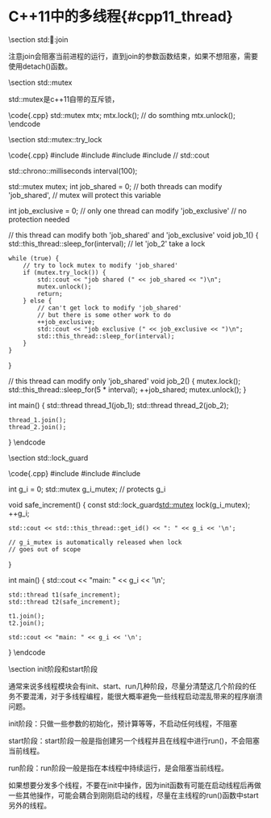 C++11中的多线程{#cpp11_thread}
============================


\section std::thread::join

注意join会阻塞当前进程的运行，直到join的参数函数结束，如果不想阻塞，需要使用detach()函数。


\section std::mutex

std::mutex是c++11自带的互斥锁，

\code{.cpp}
std::mutex mtx;
mtx.lock();
// do somthing
mtx.unlock();
\endcode



\section std::mutex::try_lock

\code{.cpp}
#include <chrono>
#include <mutex>
#include <thread>
#include <iostream> // std::cout
 
std::chrono::milliseconds interval(100);
 
std::mutex mutex;
int job_shared = 0; // both threads can modify 'job_shared',
    // mutex will protect this variable
 
int job_exclusive = 0; // only one thread can modify 'job_exclusive'
    // no protection needed
 
// this thread can modify both 'job_shared' and 'job_exclusive'
void job_1() 
{
    std::this_thread::sleep_for(interval); // let 'job_2' take a lock
 
    while (true) {
        // try to lock mutex to modify 'job_shared'
        if (mutex.try_lock()) {
            std::cout << "job shared (" << job_shared << ")\n";
            mutex.unlock();
            return;
        } else {
            // can't get lock to modify 'job_shared'
            // but there is some other work to do
            ++job_exclusive;
            std::cout << "job exclusive (" << job_exclusive << ")\n";
            std::this_thread::sleep_for(interval);
        }
    }
}
 
// this thread can modify only 'job_shared'
void job_2() 
{
    mutex.lock();
    std::this_thread::sleep_for(5 * interval);
    ++job_shared;
    mutex.unlock();
}
 
int main() 
{
    std::thread thread_1(job_1);
    std::thread thread_2(job_2);
 
    thread_1.join();
    thread_2.join();
}
\endcode


\section std::lock_guard

\code{.cpp}
#include <thread>
#include <mutex>
#include <iostream>
 
int g_i = 0;
std::mutex g_i_mutex;  // protects g_i
 
void safe_increment()
{
    const std::lock_guard<std::mutex> lock(g_i_mutex);
    ++g_i;
 
    std::cout << std::this_thread::get_id() << ": " << g_i << '\n';
 
    // g_i_mutex is automatically released when lock
    // goes out of scope
}
 
int main()
{
    std::cout << "main: " << g_i << '\n';
 
    std::thread t1(safe_increment);
    std::thread t2(safe_increment);
 
    t1.join();
    t2.join();
 
    std::cout << "main: " << g_i << '\n';
}
\endcode


\section init阶段和start阶段

通常来说多线程模块会有init、start、run几种阶段，尽量分清楚这几个阶段的任务不要混淆，对于多线程编程，能很大概率避免一些线程启动混乱带来的程序崩溃问题。

init阶段：只做一些参数的初始化，预计算等等，不启动任何线程，不阻塞

start阶段：start阶段一般是指创建另一个线程并且在线程中进行run()，不会阻塞当前线程。

run阶段：run阶段一般是指在本线程中持续运行，是会阻塞当前线程。

如果想要分发多个线程，不要在init中操作，因为init函数有可能在启动线程后再做一些其他操作，可能会耦合到刚刚启动的线程，尽量在主线程的run()函数中start另外的线程。